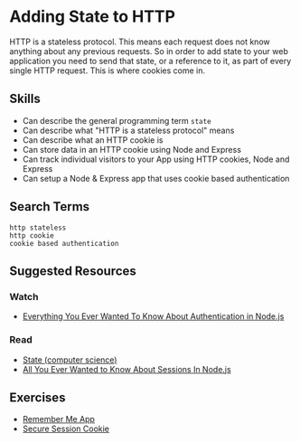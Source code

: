 # Adding State to HTTP

HTTP is a stateless protocol. This means each request does not know anything
about any previous requests. So in order to add state to your web application
you need to send that state, or a reference to it, as part of every single
HTTP request. This is where cookies come in.

## Skills

- Can describe the general programming term `state`
- Can describe what "HTTP is a stateless protocol" means
- Can describe what an HTTP cookie is
- Can store data in an HTTP cookie using Node and Express
- Can track individual visitors to your App using HTTP cookies, Node and Express
- Can setup a Node & Express app that uses cookie based authentication

## Search Terms

```
http stateless
http cookie
cookie based authentication
```

## Suggested Resources

### Watch

- [Everything You Ever Wanted To Know About Authentication in Node.js](https://www.youtube.com/watch?v=yvviEA1pOXw&list=UUJI9gByFSXE1ABDRcLQjWgQ)

### Read

- [State (computer science)](https://en.wikipedia.org/wiki/State_(computer_science))
- [All You Ever Wanted to Know About Sessions In Node.js](https://stormpath.com/blog/everything-you-ever-wanted-to-know-about-node-dot-js-sessions)



## Exercises

- [Remember Me App](./exercises/Remember-Me-App)
- [Secure Session Cookie](./exercises/Secure-Session-Cookie)
